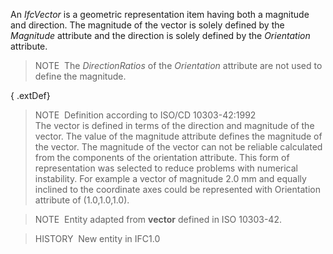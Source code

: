 An _IfcVector_ is a geometric representation item having both a magnitude and direction. The magnitude of the vector is solely defined by the _Magnitude_ attribute and the direction is solely defined by the _Orientation_ attribute.

> NOTE&nbsp; The _DirectionRatios_ of the _Orientation_ attribute are not used to define the magnitude.

{ .extDef}
> NOTE&nbsp; Definition according to ISO/CD 10303-42:1992  
> The vector is defined in terms of the direction and magnitude of the vector. The value of the magnitude attribute defines the magnitude of the vector. The magnitude of the vector can not be reliable calculated from the components of the orientation attribute. This form of representation was selected to reduce problems with numerical instability. For example a vector of magnitude 2.0 mm and equally inclined to the coordinate axes could be represented with Orientation attribute of (1.0,1.0,1.0).

> NOTE&nbsp; Entity adapted from **vector** defined in ISO 10303-42.

> HISTORY&nbsp; New entity in IFC1.0
